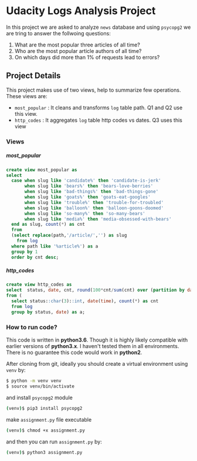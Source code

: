 # Udacity Logs Analysis Project
In this project we are asked to analyze `news` database and using `psycopg2` we are tring to answer the follwoing questions:

1. What are the most popular three articles of all time? 
2. Who are the most popular article authors of all time?
3. On which days did more than 1% of requests lead to errors?

## Project Details
This project makes use of two views, help to summarize few operations. These views are:

- `most_popular` : It cleans and transforms `log` table path. Q1 and Q2 use this view.
- `http_codes` : It aggregates `log` table http codes vs dates. Q3 uses this view 

### Views

##### most_popular

```sql
create view most_popular as 
select
  case when slug like 'candidate%' then 'candidate-is-jerk'
       when slug like 'bears%' then 'bears-love-berries' 
       when slug like 'bad-things%' then 'bad-things-gone' 
       when slug like 'goats%' then 'goats-eat-googles' 
       when slug like 'trouble%' then 'trouble-for-troubled' 
       when slug like 'balloon%' then 'balloon-goons-doomed' 
       when slug like 'so-many%' then 'so-many-bears' 
       when slug like 'media%' then 'media-obsessed-with-bears' 
  end as slug, count(*) as cnt
  from
  (select replace(path,'/article/','') as slug 
    from log 
  where path like '%article%') as a
  group by 1
  order by cnt desc;
```

##### http_codes
```sql
create view http_codes as
select  status, date, cnt, round(100*cnt/sum(cnt) over (partition by date),2) as ratio 
from (
  select status::char(3)::int, date(time), count(*) as cnt 
  from log 
  group by status, date) as a;
```

### How to run code?
This code is written in **python3.6**. Though it is highly likely compatible with earlier versions of **python3.x**. I haven't tested them in all environments. There is no guarantee this code would work in **python2**.

After cloning from git, ideally you should create a virtual environment using `venv` by:
```sh
$ python -m venv venv 
$ source venv/bin/activate 
```
and install `psycopg2` module
```sh
(venv)$ pip3 install psycopg2
```

make `assignment.py` file executable 
```sh
(venv)$ chmod +x assignment.py
```

and then you can run `assignment.py` by:
```sh
(venv)$ python3 assignment.py
```



